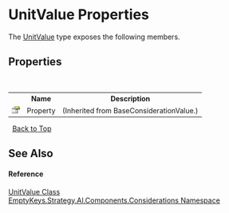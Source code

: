 # UnitValue Properties
 

The <a href="T_EmptyKeys_Strategy_AI_Components_Considerations_UnitValue">UnitValue</a> type exposes the following members.


## Properties
&nbsp;<table><tr><th></th><th>Name</th><th>Description</th></tr><tr><td>![Public property](media/pubproperty.gif "Public property")</td><td>Property</td><td> (Inherited from BaseConsiderationValue.)</td></tr></table>&nbsp;
<a href="#unitvalue-properties">Back to Top</a>

## See Also


#### Reference
<a href="T_EmptyKeys_Strategy_AI_Components_Considerations_UnitValue">UnitValue Class</a><br /><a href="N_EmptyKeys_Strategy_AI_Components_Considerations">EmptyKeys.Strategy.AI.Components.Considerations Namespace</a><br />